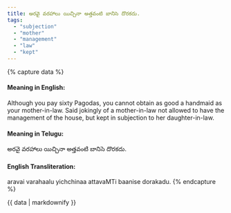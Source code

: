 ```yaml
---
title: అరవై వరహాలు యిచ్చినా అత్తవంటి బానిసె దొరకదు.
tags:
  - "subjection"
  - "mother"
  - "management"
  - "law"
  - "kept"
---
```


{% capture data %}
#### Meaning in English:
Although you pay sixty Pagodas, you cannot obtain as good a handmaid as your mother-in-law.
Said jokingly of a mother-in-law not allowed to have the management of the house, but kept in subjection to her daughter-in-law.

#### Meaning in Telugu:
అరవై వరహాలు యిచ్చినా అత్తవంటి బానిసె దొరకదు.

#### English Transliteration:
aravai varahaalu yichchinaa attavaMTi baanise dorakadu.
{% endcapture %}

<div class="notice">{{ data | markdownify }}</div>

